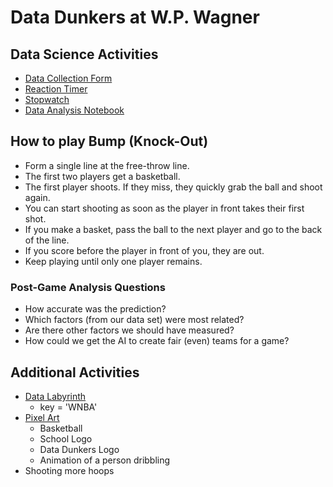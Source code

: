 # Data Dunkers at W.P. Wagner

## Data Science Activities

* [Data Collection Form](https://docs.google.com/forms/d/e/1FAIpQLSelpPWaRrx7LbhziIoCAZg__j1KYI2CVATgdZmR7vYhK-BVYg/viewform)
* [Reaction Timer](https://datadunkers.ca/reaction-timer)
* [Stopwatch](https://datadunkers.ca/stopwatch)
* [Data Analysis Notebook](https://colab.research.google.com/drive/1xvS_UzSbI6toJymoT9tfD7bQYqs-xDDG)

## How to play Bump (Knock-Out)

* Form a single line at the free-throw line.
* The first two players get a basketball.
* The first player shoots. If they miss, they quickly grab the ball and shoot again.
* You can start shooting as soon as the player in front takes their first shot.
* If you make a basket, pass the ball to the next player and go to the back of the line.
* If you score before the player in front of you, they are out.
* Keep playing until only one player remains.

### Post-Game Analysis Questions

* How accurate was the prediction?
* Which factors (from our data set) were most related?
* Are there other factors we should have measured?
* How could we get the AI to create fair (even) teams for a game?

## Additional Activities

* [Data Labyrinth](https://labyrinth.datadunkers.ca/mini-basketball/)
  * key = 'WNBA'
* [Pixel Art](https://www.piskelapp.com)
  * Basketball
  * School Logo
  * Data Dunkers Logo
  * Animation of a person dribbling
* Shooting more hoops
